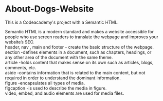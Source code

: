 # About-Dogs-Website
This is a Codeacademy's project with a Semantic HTML.

Semantic HTML is a modern standard and makes a website accessible for people who use screen readers to translate the webpage and improves your website’s SEO. <br>
header, nav , main and footer - create the basic structure of the webpage. <br>
section     -defines elements in a document, such as chapters, headings, or any other area of the document with the same theme. <br>
article -holds content that makes sense on its own such as articles, blogs, comments, etc. <br>
aside -contains information that is related to the main content, but not required in order to understand the dominant information. <br>
figure -encapsulates all types of media. <br>
figcaption -is used to describe the media in figure. <br>
video, embed, and audio elements are used for media files. <br>
